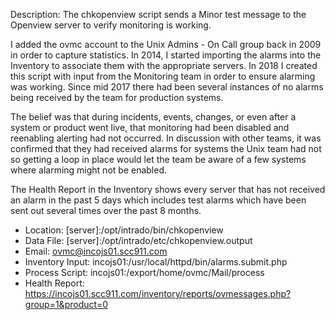 Description: The chkopenview script sends a Minor test message to the Openview server to verify monitoring is working.

I added the ovmc account to the Unix Admins - On Call group back in 2009 in order to capture statistics. In 2014, I started importing the alarms into the Inventory to associate them with the appropriate servers. In 2018 I created this script with input from the Monitoring team in order to ensure alarming was working. Since mid 2017 there had been several instances of no alarms being received by the team for production systems.

The belief was that during incidents, events, changes, or even after a system or product went live, that monitoring had been disabled and reenabling alerting had not occurred. In discussion with other teams, it was confirmed that they had received alarms for systems the Unix team had not so getting a loop in place would let the team be aware of a few systems where alarming might not be enabled.

The Health Report in the Inventory shows every server that has not received an alarm in the past 5 days which includes test alarms which have been sent out several times over the past 8 months.

* Location: [server]:/opt/intrado/bin/chkopenview
* Data File: [server]:/opt/intrado/etc/chkopenview.output
* Email: ovmc@incojs01.scc911.com
* Inventory Input: incojs01:/usr/local/httpd/bin/alarms.submit.php
* Process Script: incojs01:/export/home/ovmc/Mail/process
* Health Report: https://incojs01.scc911.com/inventory/reports/ovmessages.php?group=1&product=0

